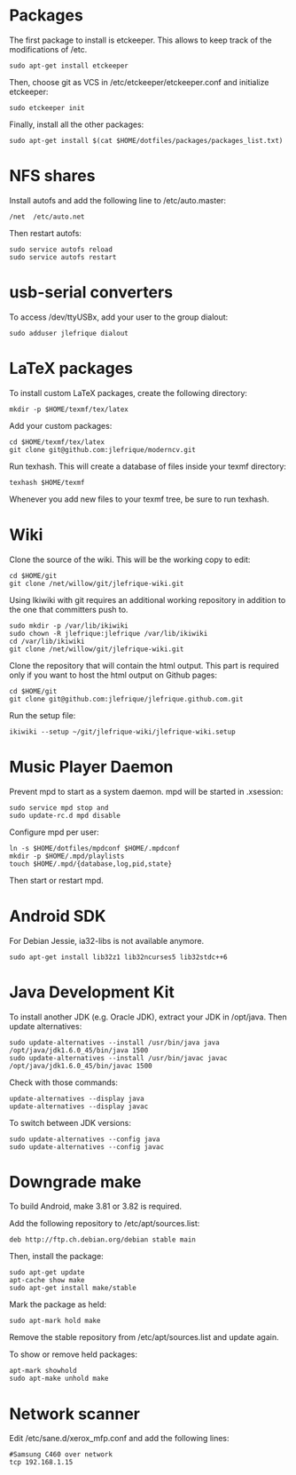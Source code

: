Packages
========

The first package to install is etckeeper. This allows to keep track of the
modifications of /etc.

    sudo apt-get install etckeeper

Then, choose git as VCS in /etc/etckeeper/etckeeper.conf and initialize
etckeeper:

    sudo etckeeper init

Finally, install all the other packages:

    sudo apt-get install $(cat $HOME/dotfiles/packages/packages_list.txt)


NFS shares
==========

Install autofs and add the following line to /etc/auto.master:

    /net  /etc/auto.net

Then restart autofs:

    sudo service autofs reload
    sudo service autofs restart


usb-serial converters
=====================

To access /dev/ttyUSBx, add your user to the group dialout:

    sudo adduser jlefrique dialout


LaTeX packages
==============

To install custom LaTeX packages, create the following directory:

    mkdir -p $HOME/texmf/tex/latex

Add your custom packages:

    cd $HOME/texmf/tex/latex
    git clone git@github.com:jlefrique/moderncv.git

Run texhash. This will create a database of files inside your texmf directory:

    texhash $HOME/texmf

Whenever you add new files to your texmf tree, be sure to run texhash.


Wiki
====

Clone the source of the wiki. This will be the working copy to edit:

    cd $HOME/git
    git clone /net/willow/git/jlefrique-wiki.git

Using Ikiwiki with git requires an additional working repository in addition
to the one that committers push to.

    sudo mkdir -p /var/lib/ikiwiki
    sudo chown -R jlefrique:jlefrique /var/lib/ikiwiki
    cd /var/lib/ikiwiki
    git clone /net/willow/git/jlefrique-wiki.git

Clone the repository that will contain the html output. This part is required
only if you want to host the html output on Github pages:

    cd $HOME/git
    git clone git@github.com:jlefrique/jlefrique.github.com.git

Run the setup file:

    ikiwiki --setup ~/git/jlefrique-wiki/jlefrique-wiki.setup


Music Player Daemon
===================

Prevent mpd to start as a system daemon. mpd will be started in .xsession:

    sudo service mpd stop and
    sudo update-rc.d mpd disable

Configure mpd per user:

    ln -s $HOME/dotfiles/mpdconf $HOME/.mpdconf
    mkdir -p $HOME/.mpd/playlists
    touch $HOME/.mpd/{database,log,pid,state}

Then start or restart mpd.


Android SDK
===========

For Debian Jessie, ia32-libs is not available anymore.

    sudo apt-get install lib32z1 lib32ncurses5 lib32stdc++6


Java Development Kit
====================

To install another JDK (e.g. Oracle JDK), extract your JDK in /opt/java. Then
update alternatives:

    sudo update-alternatives --install /usr/bin/java java /opt/java/jdk1.6.0_45/bin/java 1500
    sudo update-alternatives --install /usr/bin/javac javac /opt/java/jdk1.6.0_45/bin/javac 1500

Check with those commands:

    update-alternatives --display java
    update-alternatives --display javac

To switch between JDK versions:

    sudo update-alternatives --config java
    sudo update-alternatives --config javac


Downgrade make
==============

To build Android, make 3.81 or 3.82 is required.

Add the following repository to /etc/apt/sources.list:

    deb http://ftp.ch.debian.org/debian stable main

Then, install the package:

    sudo apt-get update
    apt-cache show make
    sudo apt-get install make/stable


Mark the package as held:

    sudo apt-mark hold make

Remove the stable repository from /etc/apt/sources.list and update again.

To show or remove held packages:

    apt-mark showhold
    sudo apt-make unhold make


Network scanner
===============

Edit /etc/sane.d/xerox_mfp.conf and add the following lines:

    #Samsung C460 over network
    tcp 192.168.1.15
